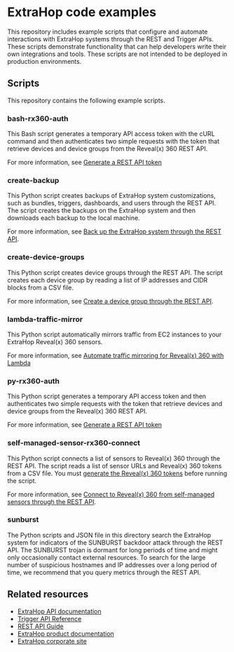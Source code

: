 # ExtraHop code examples

This repository includes example scripts that configure and automate interactions with ExtraHop systems through the REST and Trigger APIs. These scripts demonstrate functionality that can help developers write their own integrations and tools. These scripts are not intended to be deployed in production environments.

## Scripts

This repository contains the following example scripts.

### bash-rx360-auth

This Bash script generates a temporary API access token with the cURL command and then authenticates two simple requests with the token that retrieve devices and device groups from the Reveal(x) 360 REST API.

For more information, see [Generate a REST API token](https://docs.extrahop.com/current/rx360-rest-api/#generate-a-rest-api-token)

### create-backup

This Python script creates backups of ExtraHop system customizations, such as bundles, triggers, dashboards, and users through the REST API. The script creates the backups on the ExtraHop system and then downloads each backup to the local machine.

For more information, see [Back up the ExtraHop system through the REST API](https://docs.extrahop.com/current/rest-backup/).

### create-device-groups

This Python script creates device groups through the REST API. The script creates each device group by reading a list of IP addresses and CIDR blocks from a CSV file.

For more information, see [Create a device group through the REST API](https://docs.extrahop.com/current/rest-create-device-group/).

### lambda-traffic-mirror

This Python script automatically mirrors traffic from EC2 instances to your ExtraHop Reveal(x) 360 sensors.

For more information, see [Automate traffic mirroring for Reveal(x) 360 with Lambda](https://docs.extrahop.com/current/lambda-traffic-mirror/)

### py-rx360-auth

This Python script generates a temporary API access token and then authenticates two simple requests with the token that retrieve devices and device groups from the Reveal(x) 360 REST API.

For more information, see [Generate a REST API token](https://docs.extrahop.com/current/rx360-rest-api/#generate-a-rest-api-token)

### self-managed-sensor-rx360-connect

This Python script connects a list of sensors to Reveal(x) 360 through the REST API. The script reads a list of sensor URLs and Reveal(x) 360 tokens from a CSV file. You must [generate the Reveal(x) 360 tokens](https://docs.extrahop.com/current/configure-ccp/#generate-a-token) before running the script.

For more information, see [Connect to Reveal(x) 360 from self-managed sensors through the REST API](https://docs.extrahop.com/current/rest-connect-ccp/).

### sunburst

The Python scripts and JSON file in this directory search the ExtraHop system for indicators of the SUNBURST backdoor attack through the REST API. The SUNBURST trojan is dormant for long periods of time and might only occasionally contact external resources. To search for the large number of suspicious hostnames and IP addresses over a long period of time, we recommend that you query metrics through the REST API.

## Related resources

* [ExtraHop API documentation](https://docs.extrahop.com/current/api/)
* [Trigger API Reference](https://docs.extrahop.com/current/extrahop-trigger-api/)
* [REST API Guide](https://docs.extrahop.com/current/rest-api-guide/)
* [ExtraHop product documentation](https://docs.extrahop.com/current/)
* [ExtraHop corporate site](https://www.extrahop.com/)
